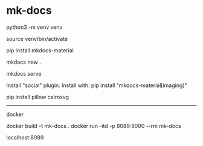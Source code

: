 # mk-docs


python3 -m venv venv

source venv/bin/activate


pip install mkdocs-material

mkdocs new .

mkdocs serve

Install "social" plugin. Install with: pip install "mkdocs-material[imaging]"


pip install pillow cairosvg


---------

docker

docker build -t mk-docs .
docker run -itd -p 8089:8000 --rm mk-docs

localhost:8089
